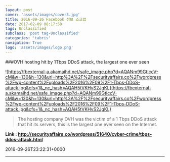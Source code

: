 ```yaml
---
layout: post
cover: 'assets/images/cover3.jpg'
title: 2016-09-26 Facebook 정보 스크랩
date: 2017-02-09 08:17:50
tags: Unclassified
subclass: 'post tag-Unclassified'
categories: 'tabris'
navigation: True
logo: 'assets/images/logo.png'
---
```


###OVH hosting hit by 1Tbps DDoS attack, the largest one ever seen

![https://fbexternal-a.akamaihd.net/safe_image.php?d=AQANm99GtIccV-cM&w=130&h=130&url=http%3A%2F%2Fsecurityaffairs.co%2Fwordpress%2Fwp-content%2Fuploads%2F2016%2F09%2F1-Tbps-DDoS-attack.jpg&cfs=1&_nc_hash=AQAH5tVKHvS2JgKL](https://fbexternal-a.akamaihd.net/safe_image.php?d=AQANm99GtIccV-cM&w=130&h=130&url=http%3A%2F%2Fsecurityaffairs.co%2Fwordpress%2Fwp-content%2Fuploads%2F2016%2F09%2F1-Tbps-DDoS-attack.jpg&cfs=1&_nc_hash=AQAH5tVKHvS2JgKL)

>The hosting company OVH was the victim of a 1 Tbps DDoS attack that hit its servers, this is the largest one ever seen on the Internet.

**Link : <http://securityaffairs.co/wordpress/51640/cyber-crime/tbps-ddos-attack.html>**

2016-09-26T23:22:31+0000

---

